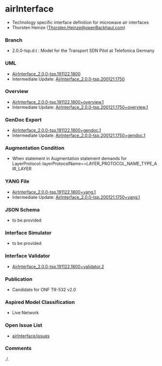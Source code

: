 # airInterface
- Technology specific interface definition for microwave air interfaces
- Thorsten Heinze (Thorsten.Heinze@openBackhaul.com)

### Branch
- 2.0.0-tsp.d.t : Model for the Transport SDN Pilot at Telefonica Germany

### UML
- [AirInterface_2.0.0-tsp.191122.1800](./AirInterface_2.0.0-tsp.191122.1800.zip)
- Intermediate Update: [AirInterface_2.0.0-tsp.200121.1750](./AirInterface_2.0.0-tsp.200121.1750.zip)

### Overview 
- [AirInterface_2.0.0-tsp.191122.1800+overview.1](./AirInterface_2.0.0-tsp.191122.1800+overview.1.png)
- Intermediate Update: [AirInterface_2.0.0-tsp.200121.1750+overview.1](./AirInterface_2.0.0-tsp.200121.1750+overview.1.png)

### GenDoc Export
- [AirInterface_2.0.0-tsp.191122.1800+gendoc.1](./AirInterface_2.0.0-tsp.191122.1800+gendoc.1.docx)
- Intermediate Update: [AirInterface_2.0.0-tsp.200121.1750+gendoc.1](./AirInterface_2.0.0-tsp.200121.1750+gendoc.1.docx)

### Augmentation Condition
- When statement in Augmentation statement demands for LayerProtocol::layerProtocolName==LAYER_PROTOCOL_NAME_TYPE_AIR_LAYER

### YANG File
- [AirInterface_2.0.0-tsp.191122.1800+yang.1](./AirInterface_2.0.0-tsp.191122.1800+yang.1.zip)
- Intermediate Update: [AirInterface_2.0.0-tsp.200121.1750+yang.1](./AirInterface_2.0.0-tsp.200121.1750+yang.1.zip)

### JSON Schema
- to be provided

### Interface Simulator
- to be provided

### Interface Validator
- [AirInterface_2.0.0-tsp.191122.1800+validator.2](./AirInterface_2.0.0-tsp.191122.1800+validator.2.zip)

### Publication
- Candidate for ONF TR-532 v2.0 

### Aspired Model Classification
- Live Network

### Open Issue List
- [airInterface/issues](../../issues)

### Comments
./.
